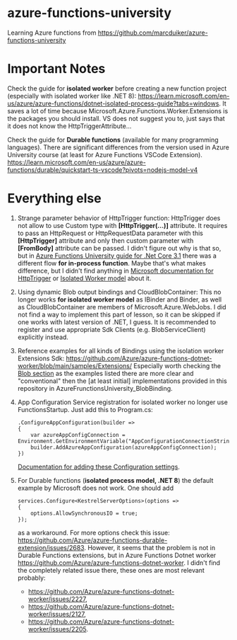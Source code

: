 # azure-functions-university
Learning Azure functions from https://github.com/marcduiker/azure-functions-university


# Important Notes
Check the guide for **isolated worker** before creating a new function project (especially with isolated worker like .NET 8): https://learn.microsoft.com/en-us/azure/azure-functions/dotnet-isolated-process-guide?tabs=windows. 
It saves a lot of time because Microsoft.Azure.Functions.Worker.Extensions is the packages you should install. VS does not suggest you to, just says that it does not know the HttpTriggerAttribute...

Check the guide for **Durable functions** (available for many programming languages). There are significant differences from the version used in Azure University course (at least for Azure Functions VSCode Extension).
https://learn.microsoft.com/en-us/azure/azure-functions/durable/quickstart-ts-vscode?pivots=nodejs-model-v4

# Everything else

1. Strange parameter behavior of HttpTrigger function:
	HttpTrigger does not allow to use Custom type with **\[HttpTrigger(...)\]** attribute.
It requires to pass an HttpRequest or HttpRequestData parameter with this **[HttpTrigger]** attribute and only then custom parameter with **[FromBody]** attribute can be passed. I didn't figure out why is that so, but in [Azure Functions University guide for .Net Core 3.1](https://github.com/marcduiker/azure-functions-university/blob/main/lessons/dotnetcore31/blob/README.md) there was a different flow **for in-process function**. Maybe that's what makes difference, but I didn't find anything in [Microsoft documentation for HttpTrigger](https://learn.microsoft.com/en-gb/azure/azure-functions/functions-bindings-http-webhook-trigger) or [Isolated Worker model](https://learn.microsoft.com/en-us/azure/azure-functions/dotnet-isolated-process-guide?tabs=windows) about it.

2. Using dynamic Blob output bindings and CloudBlobContainer:
	This no longer works **for isolated worker model** as IBinder and Binder, as well as CloudBlobContainer are members of Microsoft.Azure.WebJobs.
	I did not find a way to implement this part of lesson, so it can be skipped if one works with latest version of .NET, I guess.
	It is recommended to register and use appropriate Sdk Clients (e.g. BlobServiceClient) explicitly instead.

3. Reference examples for all kinds of Bindings using the isolation worker Extensions Sdk:
	https://github.com/Azure/azure-functions-dotnet-worker/blob/main/samples/Extensions/
	Especially worth checking the [Blob section](https://github.com/Azure/azure-functions-dotnet-worker/blob/main/samples/Extensions/Blob/BlobInputBindingSamples.cs) as the examples listed there are more clear and "conventional" then the \[at least initial\] implementations provided in this repository in AzureFrunctionsUniversity_BlobBinding.

4. App Configuration Service registration for isolated worker no longer use FunctionsStartup. Just add this to Program.cs:
	```
	.ConfigureAppConfiguration(builder =>
	{
		var azureAppConfigConnection = Environment.GetEnvironmentVariable("AppConfigurationConnectionString");
		builder.AddAzureAppConfiguration(azureAppConfigConnection);
	})
	```
	[Documentation for adding these Configuration settings](https://learn.microsoft.com/en-us/azure/azure-app-configuration/quickstart-azure-functions-csharp?tabs=isolated-process).

5. For Durable functions (**isolated process model, .NET 8**) the default example by Microsoft does not work.
	One should add 
	```
	services.Configure<KestrelServerOptions>(options =>
	{
		options.AllowSynchronousIO = true;
	});
	``` 
	as a workaround. For more options check this issue: https://github.com/Azure/azure-functions-durable-extension/issues/2683.
	However, it seems that the problem is not in Durable Functions extensions, but in Azure Functions Dotnet worker https://github.com/Azure/azure-functions-dotnet-worker. I didn't find the completely related issue there, these ones are most relevant probably:
	 - https://github.com/Azure/azure-functions-dotnet-worker/issues/2227, 
	 - https://github.com/Azure/azure-functions-dotnet-worker/issues/2127, 
	 - https://github.com/Azure/azure-functions-dotnet-worker/issues/2205.